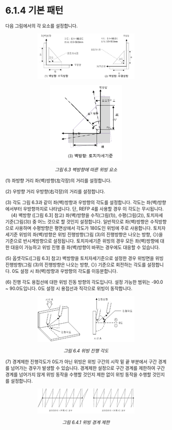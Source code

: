 ﻿# 6.1.4 기본 패턴

다음 그림에서의 각 요소를 설정합니다. 
  
<p align="center">
 <img src="../../_assets/6_3_1.png" width="60%"></img>
</p>

<p align="center">
 <img src="../../_assets/6_3_2.png" width="45%"></img>
 <em><p align="center">그림 6.3 벽방향에 따른 위빙 요소</p></em>
</p>


(1)	좌방향 거리
    좌(벽)방향(左각장)의 거리를 설정합니다.

(2)	우방향 거리
    우방향(右각장)의 거리를 설정합니다.

(3)	각도
    그림 6.3과 같이 좌(벽)방향과 우방향의 각도를 설정합니다. 각도는 좌(벽)방향에서부터 우방향까지로 나타냅니다. 단, REFP 4를 사용할 경우 이 각도는 무시됩니다.
     
(4)	벽방향 ([그림 6.3] 참고)
    좌(벽)방향을 수직(그림(1)), 수평(그림(2)), 토치자세기준(그림(3)) 중 어느 것으로 할 것인지 설정합니다. 일반적으로 좌(벽)방향은 수직방향으로 사용하며 수평방향은 평면상에서 각도가 180도인 위빙에 주로 사용합니다. 토치자세기준 위빙의 좌(벽)방향은 위빙 진행방향(그림 (3)의 진행방향은 나오는 방향, ⊙)을 기준으로 반시계방향으로 설정됩니다. 토치자세기준 위빙의 경우 모든 좌(벽)방향에 대한 대응이 가능하고 위빙 진행 중 좌(벽)방향이 바뀌는 경우에도 대응할 수 있습니다.

(5)	옵셋각도([그림 6.3] 참고)
    벽방향을 토치자세기준으로 설정한 경우 위빙면을 위빙 진행방향(그림 (3)의 진행방향은 나오는 방향, ⊙) 기준으로 회전하는 각도를 설정합니다. 0도 설정 시 좌(벽)방향과 우방향의 각도를 이등분합니다.


(6)	진행 각도
    용접선에 대한 위빙 진동 방향의 각도입니다. 설정 가능한 범위는 -90.0 ~ 90.0도입니다. 0도 설정 시 용접선과 직각으로 위빙이 동작합니다.

<p align="center">
 <img src="../../_assets/6_4.png" width="60%"></img>
 <em><p align="center">그림 6.4 위빙 진행 각도</p></em>
</p>

    

(7)	경계제한
    진행각도가 0도가 아닌 위빙은 위빙 구간의 시작 밑 끝 부분에서 구간 경계를 넘어가는 경우가 발생할 수 있습니다. 경계제한 설정으로 구간 경계를 제한하여 구간 경계를 넘어가지 않게 위빙 동작을 수행할 것인지 제한 없이 위빙 동작을 수행할 것인지를 설정합니다.

 
<p align="center">
 <img src="../../_assets/6_4_1.png" width="60%"></img>
 <em><p align="center">그림 6.4.1 위빙 경계 제한</p></em>
</p> 
